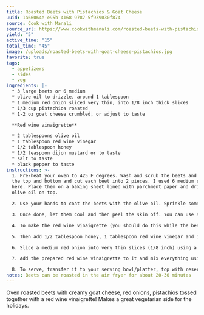 ```yaml
---
title: Roasted Beets with Pistachios & Goat Cheese
uuid: 1a66064e-e95b-4168-9787-5f939030f874
source: Cook with Manali
source_url: https://www.cookwithmanali.com/roasted-beets-with-pistachios-goat-cheese/
yield: "5"
active_time: "15"
total_time: "45"
image: /uploads/roasted-beets-with-goat-cheese-pistachios.jpg
favorite: true
tags:
  - appetizers
  - sides
  - veg
ingredients: |-
  * 3 large beets or 6 medium
  * olive oil to drizzle, around 1 tablespoon
  * 1 medium red onion sliced very thin, into 1/8 inch thick slices
  * 1/3 cup pistachios roasted
  * 1-2 oz goat cheese crumbled, or adjust to taste

  **Red wine vinaigrette**

  * 2 tablespoons olive oil
  * 1 tablespoon red wine vinegar
  * 1/2 tablespoon honey
  * 1/2 teaspoon dijon mustard or to taste
  * salt to taste
  * black pepper to taste
instructions: >-
  1. Pre-heat your oven to 425 F degrees. Wash and scrub the beets and then trim
  the top and bottom and cut each beet into 2 pieces. I used 6 medium size beets
  here. Place them on a baking sheet lined with parchment paper and drizzle
  olive oil on top.

  2. Use your hands to coat the beets with the olive oil. Sprinkle some salt and pepper and place the beets on the baking tray with the cut side facing down and bake at 425 F degrees for 25 to 30 minutes or until you can insert a fork easily inside the beet. Time will vary depending on the size of the beets. Bigger beets will take more time.

  3. Once done, let them cool and then peel the skin off. You can use a peeler or the skin can also be easily peeled by hands.Once all the beets are peeled, chop them into small pieces (1/4 to 1/2 inch pieces). Set this aside.

  4. To make the red wine vinaigrette (you should do this while the beets are in the oven), take a glass bowl/jar and to that add 2 tablespoons extra-virgin olive oil.

  5. Then add 1/2 tablespoon honey, 1 tablespoon red wine vinegar and 1/2 to 1 teaspoon Dijon mustard.Add salt and black pepper to taste and then use a wire whisk to mix it all together.

  6. Slice a medium red onion into very thin slices (1/8 inch) using a mandoline slicer. You can also use a knife but mandoline slicer makes it much easier and also makes sure that all slices are equal. Transfer the sliced onions along with roasted beets into a large bowl.

  7. Add the prepared red wine vinaigrette to it and mix everything using a spatula. Now, add the roasted pistachios (reserve 1 tablespoon for garnishing later) and mix.

  8. To serve, transfer it to your serving bowl/platter, top with reserved pistachios and crumbled goat cheese. You can add as much goat cheese as you prefer/like. Serve it as an appetizer or as a side.
notes: B﻿eets can be roasted in the air fryer for about 20-30 minutes
---
```

Oven roasted beets with creamy goat cheese, red onions, pistachios tossed together with a red wine vinaigrette! Makes a great vegetarian side for the holidays.